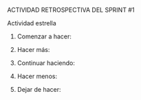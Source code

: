 ACTIVIDAD RETROSPECTIVA DEL SPRINT #1

Actividad estrella

  1. Comenzar a hacer: 

  2. Hacer más:

  3. Continuar haciendo:
  
  4. Hacer menos:

  5. Dejar de hacer:


  
